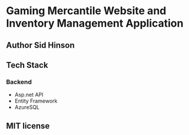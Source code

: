 # Gaming Mercantile Website and Inventory Management Application
## Author Sid Hinson
## Tech Stack
### Backend
- Asp.net API
- Entity Framework
- AzureSQL
## MIT license
